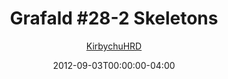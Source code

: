 ---
title: "Grafald #28-2 Skeletons"
type: "image"
date: 2012-09-03T00:00:00-04:00
draft: false
categories:
- blog
- projects
- grafald
image_path: "../img/2012/28-2.png"
alt_text: ""
is_subpage: true
author: "[KirbychuHRD](https://cohost.org/KirbychuHRD)"
---